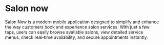 # Salon now
Salon Now is a modern mobile application designed to simplify and enhance the way customers book and experience salon services. With just a few taps, users can easily browse available salons, view detailed service menus, check real-time availability, and secure appointments instantly.
